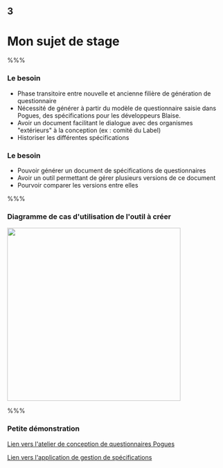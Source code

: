 <!-- .slide: data-background-image="images/insee_ensai.png" data-background-size="600px" class="chapter" -->

## 3

<h1>Mon sujet de stage</h1>

%%%

<!-- .slide: class="slide" data-background-image="images/insee_ensai.png" data-background-size="600px" -->

### Le besoin

- Phase transitoire entre nouvelle et ancienne filière de génération de questionnaire
- Nécessité de générer à partir du modèle de questionnaire saisie dans Pogues, des spécifications pour les développeurs Blaise.
- Avoir un document facilitant le dialogue avec des organismes "extérieurs" à la conception (ex : comité du Label)
- Historiser les différentes spécifications

### Le besoin

- Pouvoir générer un document de spécifications de questionnaires
- Avoir un outil permettant de gérer plusieurs versions de ce document
- Pourvoir comparer les versions entre elles

%%%

<!-- .slide: class="slide" -->

### Diagramme de cas d'utilisation de l'outil à créer

<div class="center">
	<img src="images/diag_use_case.jpg" width="400px" />
</div>

%%%

<!-- .slide: class="slide" data-background-image="images/insee_ensai.png" data-background-size="600px" -->

### Petite démonstration

[Lien vers l'atelier de conception de questionnaires Pogues](https://dvrmspogfolht01.ad.insee.intra/rmspogfo/)

[Lien vers l'application de gestion de spécifications](https://master-gestion-specif-xbeltv.dev.innovation.insee.eu/questionnaires)
